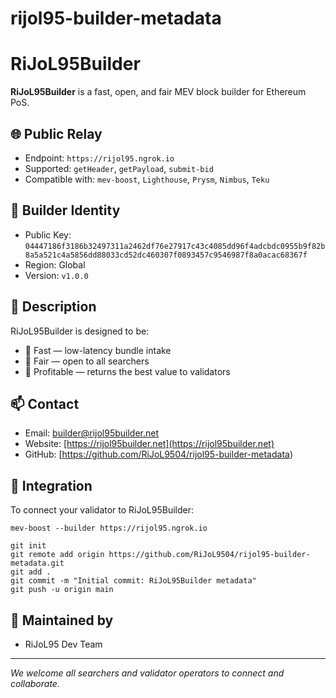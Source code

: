# rijol95-builder-metadata

# RiJoL95Builder

**RiJoL95Builder** is a fast, open, and fair MEV block builder for Ethereum PoS.

## 🌐 Public Relay
- Endpoint: `https://rijol95.ngrok.io`
- Supported: `getHeader`, `getPayload`, `submit-bid`
- Compatible with: `mev-boost`, `Lighthouse`, `Prysm`, `Nimbus`, `Teku`

## 🔐 Builder Identity
- Public Key: `04447186f3186b32497311a2462df76e27917c43c4085dd96f4adcbdc0955b9f82b8a5a521c4a5856dd88033cd52dc460307f0893457c9546987f8a0acac68367f`
- Region: Global
- Version: `v1.0.0`

## 📜 Description
RiJoL95Builder is designed to be:
- 🚀 Fast — low-latency bundle intake
- 🤝 Fair — open to all searchers
- 💸 Profitable — returns the best value to validators

## 📫 Contact
- Email: builder@rijol95builder.net
- Website: [https://rijol95builder.net](https://rijol95builder.net)
- GitHub: [https://github.com/RiJoL9504/rijol95-builder-metadata)

## 🧩 Integration
To connect your validator to RiJoL95Builder:

```
mev-boost --builder https://rijol95.ngrok.io
```
```
git init
git remote add origin https://github.com/RiJoL9504/rijol95-builder-metadata.git
git add .
git commit -m "Initial commit: RiJoL95Builder metadata"
git push -u origin main

```
## 🧠 Maintained by
- RiJoL95 Dev Team

---

_We welcome all searchers and validator operators to connect and collaborate._

